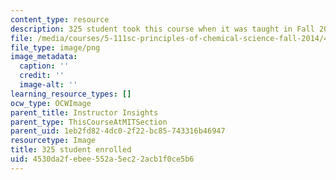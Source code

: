 ```yaml
---
content_type: resource
description: 325 student took this course when it was taught in Fall 2014.
file: /media/courses/5-111sc-principles-of-chemical-science-fall-2014/4530da2febee552a5ec22acb1f0ce5b6_300-approx.png
file_type: image/png
image_metadata:
  caption: ''
  credit: ''
  image-alt: ''
learning_resource_types: []
ocw_type: OCWImage
parent_title: Instructor Insights
parent_type: ThisCourseAtMITSection
parent_uid: 1eb2fd82-4dc0-2f22-bc85-743316b46947
resourcetype: Image
title: 325 student enrolled
uid: 4530da2f-ebee-552a-5ec2-2acb1f0ce5b6
---
```

